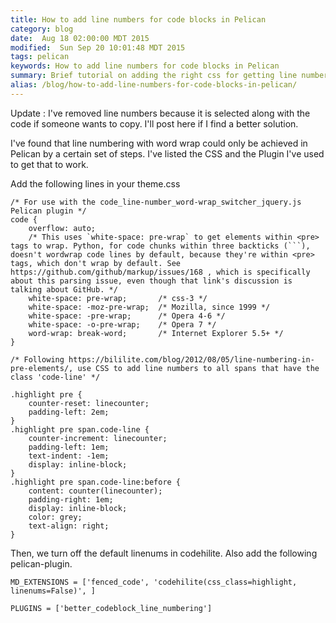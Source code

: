 ```yaml
---
title: How to add line numbers for code blocks in Pelican
category: blog
date:  Aug 18 02:00:00 MDT 2015
modified:  Sun Sep 20 10:01:48 MDT 2015
tags: pelican
keywords: How to add line numbers for code blocks in Pelican
summary: Brief tutorial on adding the right css for getting line numbering for code blocks in pelican ...
alias: /blog/how-to-add-line-numbers-for-code-blocks-in-pelican/
---
```


Update : I've removed line numbers because it is selected along with the code if someone wants to copy. I'll post here if I find a better solution.

I've found that line numbering with word wrap could only be achieved in Pelican by a
certain set of steps. I've listed the CSS and the Plugin I've used to get that
to work.

Add the following lines in your theme.css


    /* For use with the code_line-number_word-wrap_switcher_jquery.js Pelican plugin */
    code {
        overflow: auto;
        /* This uses `white-space: pre-wrap` to get elements within <pre> tags to wrap. Python, for code chunks within three backticks (```), doesn't wordwrap code lines by default, because they're within <pre> tags, which don't wrap by default. See https://github.com/github/markup/issues/168 , which is specifically about this parsing issue, even though that link's discussion is talking about GitHub. */
        white-space: pre-wrap;       /* css-3 */
        white-space: -moz-pre-wrap;  /* Mozilla, since 1999 */
        white-space: -pre-wrap;      /* Opera 4-6 */
        white-space: -o-pre-wrap;    /* Opera 7 */
        word-wrap: break-word;       /* Internet Explorer 5.5+ */
    }

    /* Following https://bililite.com/blog/2012/08/05/line-numbering-in-pre-elements/, use CSS to add line numbers to all spans that have the class 'code-line' */

    .highlight pre {
        counter-reset: linecounter;
        padding-left: 2em;
    }
    .highlight pre span.code-line {
        counter-increment: linecounter;
        padding-left: 1em;
        text-indent: -1em;
        display: inline-block;
    }
    .highlight pre span.code-line:before {
        content: counter(linecounter);
        padding-right: 1em;
        display: inline-block;
        color: grey;
        text-align: right;
    }


Then, we turn off the default linenums in codehilite. Also add the following pelican-plugin.

    MD_EXTENSIONS = ['fenced_code', 'codehilite(css_class=highlight, linenums=False)', ]

    PLUGINS = ['better_codeblock_line_numbering']
